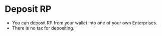 # Deposit RP

- You can deposit RP from your wallet into one of your own Enterprises.
- There is no tax for depositing.